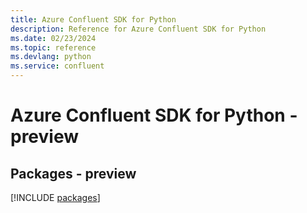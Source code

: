 ```yaml
---
title: Azure Confluent SDK for Python
description: Reference for Azure Confluent SDK for Python
ms.date: 02/23/2024
ms.topic: reference
ms.devlang: python
ms.service: confluent
---
```

# Azure Confluent SDK for Python - preview
## Packages - preview
[!INCLUDE [packages](confluent-index.md)]